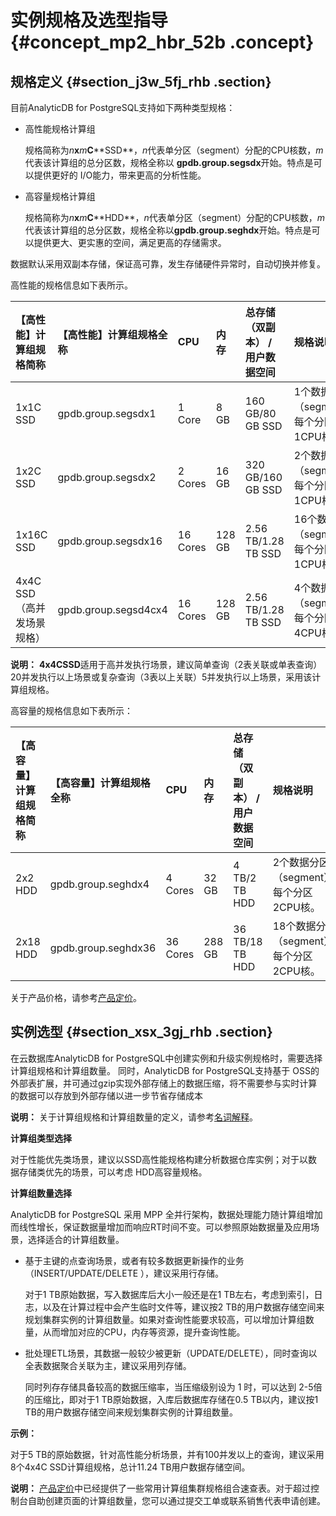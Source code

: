 # 实例规格及选型指导 {#concept_mp2_hbr_52b .concept}

## 规格定义 {#section_j3w_5fj_rhb .section}

目前AnalyticDB for PostgreSQL支持如下两种类型规格：

-   高性能规格计算组

    规格简称为*n***x***m***C****SSD**，*n*代表单分区（segment）分配的CPU核数，*m*代表该计算组的总分区数，规格全称以 **gpdb.group.segsdx**开始。特点是可以提供更好的 I/O能力，带来更高的分析性能。

-   高容量规格计算组

    规格简称为*n***x***m***C****HDD**，*n*代表单分区（segment）分配的CPU核数，*m*代表该计算组的总分区数，规格全称以**gpdb.group.seghdx**开始。特点是可以提供更大、更实惠的空间，满足更高的存储需求。


数据默认采用双副本存储，保证高可靠，发生存储硬件异常时，自动切换并修复。

高性能的规格信息如下表所示。

|【高性能】计算组规格简称|【高性能】计算组规格全称|CPU|内存|总存储（双副本） / 用户数据空间|规格说明|
|:-----------|:-----------|:--|:-|:----------------|:---|
|1x1C SSD|gpdb.group.segsdx1|1 Core|8 GB|160 GB/80 GB SSD|1个数据分区（segment），每个分区1CPU核。|
|1x2C SSD|gpdb.group.segsdx2|2 Cores|16 GB|320 GB/160 GB SSD|2个数据分区（segment），每个分区1CPU核。|
|1x16C SSD|gpdb.group.segsdx16|16 Cores|128 GB|2.56 TB/1.28 TB SSD|16个数据分区（segment），每个分区1CPU核。|
|4x4C SSD （高并发场景规格）|gpdb.group.segsd4cx4|16 Cores|128 GB|2.56 TB/1.28 TB SSD|4个数据分区（segment），每个分区4CPU核。|

**说明：** **4x4CSSD**适用于高并发执行场景，建议简单查询（2表关联或单表查询）20并发执行以上场景或复杂查询（3表以上关联）5并发执行以上场景，采用该计算组规格。

高容量的规格信息如下表所示：

|【高容量】计算组规格简称|【高容量】计算组规格全称|CPU|内存|总存储（双副本） / 用户数据空间|规格说明|
|:-----------|:-----------|:--|:-|:----------------|:---|
|2x2 HDD|gpdb.group.seghdx4|4 Cores|32 GB|4 TB/2 TB HDD|2个数据分区（segment），每个分区2CPU核。|
|2x18 HDD|gpdb.group.seghdx36|36 Cores|288 GB|36 TB/18 TB HDD|18个数据分区（segment），每个分区2CPU核。|

关于产品价格，请参考[产品定价](../../../../cn.zh-CN/产品定价/产品定价.md#)。

## 实例选型 {#section_xsx_3gj_rhb .section}

在云数据库AnalyticDB for PostgreSQL中创建实例和升级实例规格时，需要选择计算组规格和计算组数量。 同时，AnalyticDB for PostgreSQL支持基于 OSS的外部表扩展，并可通过gzip实现外部存储上的数据压缩，将不需要参与实时计算的数据可以存放到外部存储以进一步节省存储成本

**说明：** 关于计算组规格和计算组数量的定义，请参考[名词解释](cn.zh-CN/产品简介/名词解释.md#)。

**计算组类型选择**

对于性能优先类场景，建议以SSD高性能规格构建分析数据仓库实例；对于以数据存储类优先的场景，可以考虑 HDD高容量规格。

**计算组数量选择**

AnalyticDB for PostgreSQL 采用 MPP 全并行架构，数据处理能力随计算组增加而线性增长，保证数据量增加而响应RT时间不变。可以参照原始数据量及应用场景，选择适合的计算组数量。

-   基于主键的点查询场景，或者有较多数据更新操作的业务 （INSERT/UPDATE/DELETE ），建议采用行存储。

    对于1 TB原始数据，写入数据库后大小一般还是在1 TB左右，考虑到索引，日志，以及在计算过程中会产生临时文件等，建议按2 TB的用户数据存储空间来规划集群实例的计算组数量。如果对查询性能要求较高，可以增加计算组数量，从而增加对应的CPU，内存等资源，提升查询性能。

-   批处理ETL场景，其数据一般较少被更新（UPDATE/DELETE），同时查询以全表数据聚合关联为主，建议采用列存储。

    同时列存存储具备较高的数据压缩率，当压缩级别设为 1 时，可以达到 2-5倍的压缩比，即对于1 TB原始数据，入库后数据库存储在0.5 TB以内，建议按1 TB的用户数据存储空间来规划集群实例的计算组数量。


**示例：**

对于5 TB的原始数据，针对高性能分析场景，并有100并发以上的查询，建议采用8个4x4C SSD计算组规格，总计11.24 TB用户数据存储空间。

**说明：** [产品定价](https://www.aliyun.com/price/product#/gpdb/detail)中已经提供了一些常用计算组集群规格组合速查表。对于超过控制台自助创建页面的计算组数量，您可以通过提交工单或联系销售代表申请创建。


